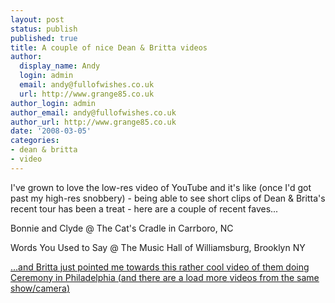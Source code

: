 ```yaml
---
layout: post
status: publish
published: true
title: A couple of nice Dean & Britta videos
author:
  display_name: Andy
  login: admin
  email: andy@fullofwishes.co.uk
  url: http://www.grange85.co.uk
author_login: admin
author_email: andy@fullofwishes.co.uk
author_url: http://www.grange85.co.uk
date: '2008-03-05'
categories:
- dean & britta
- video
---
```

<p>I've grown to love the low-res video of YouTube and it's like (once I'd got past my high-res snobbery) - being able to see short clips of Dean & Britta's recent tour has been a treat - here are a couple of recent faves...</p>
<p>Bonnie and Clyde @ The Cat's Cradle in Carrboro, NC<br />
<figure class="caption "><figcaption class="caption-text"></figcaption></figure></p>
<p>Words You Used to Say @ The Music Hall of Williamsburg, Brooklyn NY<br />
<figure class="caption "><figcaption class="caption-text"></figcaption></figure></p>
<p><ins datetime="2008-03-05T19:00:25+00:00">...and Britta just pointed me towards this rather cool video of them doing Ceremony in Philadelphia (and there are a load more <a href="http://www.youtube.com/user/jencohn201">videos from the same show/camera</a>)<br />
<figure class="caption "><figcaption class="caption-text"></figcaption></figure></ins></p>
